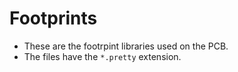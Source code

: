 # Footprints

* These are the footrpint libraries used on the PCB.
* The files have the `*.pretty` extension.
